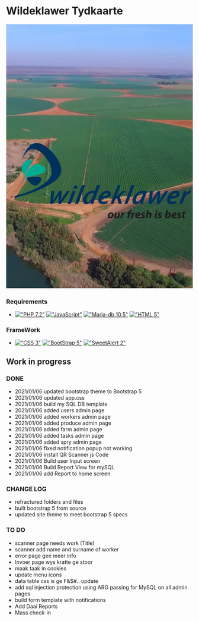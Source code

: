 # Wildeklawer Tydkaarte
<img src="https://github.com/HermanRas/WildeklawerTydkaarte/blob/main/Img/splash.jpg" alt="#WildeklawerTydkaarte">

### Requirements
 - [!["PHP 7.2"](https://img.shields.io/badge/PHP-7.1%5E-blue.svg)](https://www.php.net/)
[!["JavaScript"](https://img.shields.io/badge/JavaScript-1.8%5E-blue.svg)](https://developer.mozilla.org/en-US/docs/Web/JavaScript)
[!["Maria-db 10.5"](https://img.shields.io/badge/MariaDB-10.5%5E-blue.svg)](https://mariadb.org/)
[!["HTML 5"](https://img.shields.io/badge/HTML-5-blue.svg)](https://html5test.com/results/desktop.html)


### FrameWork 
 - [!["CSS 3"](https://img.shields.io/badge/CSS-3-blue.svg)](http://www.css3.info/)
[!["BootStrap 5"](https://img.shields.io/badge/BootStrap-5-blue.svg)](https://getbootstrap.com/docs/4.0/getting-started/introduction/)
[!["SweetAlert 2"](https://img.shields.io/badge/SweetAlert-2-blue.svg)](https://sweetalert2.github.io/#download)

## Work in progress
### DONE
- 2021/01/06 updated bootstrap theme to Bootstrap 5
- 2021/01/06 updated app.css
- 2021/01/06 build my SQL DB template
- 2021/01/06 added users admin page
- 2021/01/06 added workers admin page
- 2021/01/06 added produce admin page
- 2021/01/06 added farm admin page
- 2021/01/06 added tasks admin page
- 2021/01/06 added spry admin page
- 2021/01/06 fixed notification popup not working
- 2021/01/06 install QR Scanner js Code
- 2021/01/06 Build user Input screen
- 2021/01/06 Build Report View for mySQL
- 2021/01/06 add Report to home screen


### CHANGE LOG
- refractured folders and files
- built bootstrap 5 from source
- updated site theme to meet bootstrap 5 specs

### TO DO
- scanner page needs work (Title)
- scanner  add name and surname of worker
- error page gee meer info
- Invoer page wys kratte ge stoor
- maak taak in cookies
- update menu icons
- data table css is ge F&$#.. update
- add sql injection protection using ARG passing for MySQL on all admin pages
- build form template with notifications
- Add Daai Reports
- Mass check-in